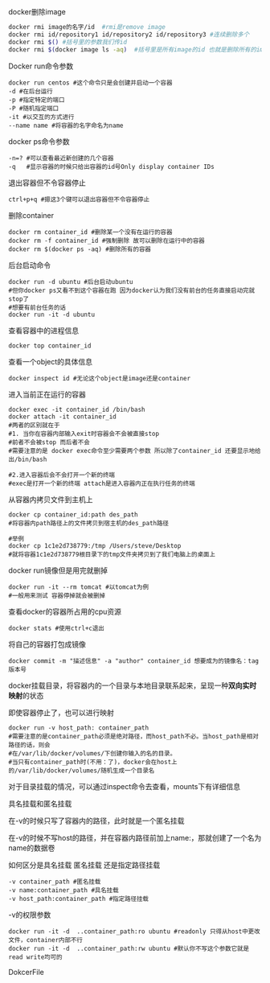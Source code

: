 docker删除image

```sh
docker rmi image的名字/id  #rmi是remove image
docker rmi id/repository1 id/repository2 id/repository3 #连续删除多个
docker rmi $() #括号里的参数我们传id 
docker rmi $(docker image ls -aq)  #括号里是所有image的id 也就是删除所有的image
```

Docker run命令参数

```shell
docker run centos #这个命令只是会创建并启动一个容器
-d #在后台运行 
-p #指定特定的端口
-P #随机指定端口
-it #以交互的方式进行 
--name name #将容器的名字命名为name
```

docker ps命令参数

```shell
-n=? #可以查看最近新创建的几个容器
-q   #显示容器的时候只给出容器的id号Only display container IDs
```

退出容器但不令容器停止

```shell
ctrl+p+q #摁这3个键可以退出容器但不令容器停止
```

删除container

```shell
docker rm container_id #删除某一个没有在运行的容器
docker rm -f container_id #强制删除 故可以删除在运行中的容器
docker rm $(docker ps -aq) #删除所有的容器
```

后台启动命令

```shell
docker run -d ubuntu #后台启动ubuntu
#但你docker ps又看不到这个容器在跑 因为docker认为我们没有前台的任务直接启动完就stop了
#想要有前台任务的话
docker run -it -d ubuntu 
```

查看容器中的进程信息

```shell
docker top container_id
```

查看一个object的具体信息

```shell
docker inspect id #无论这个object是image还是container
```

进入当前正在运行的容器

```shell
docker exec -it container_id /bin/bash
docker attach -it container_id 
#两者的区别就在于 
#1. 当你在容器内部输入exit时容器会不会被直接stop
#前者不会被stop 而后者不会
#需要注意的是 docker exec命令至少需要两个参数 所以除了container_id 还要显示地给出/bin/bash

#2.进入容器后会不会打开一个新的终端
#exec是打开一个新的终端 attach是进入容器内正在执行任务的终端
```

从容器内拷贝文件到主机上

```shell
docker cp container_id:path des_path
#将容器内path路径上的文件拷贝到宿主机的des_path路径

#举例
docker cp 1c1e2d738779:/tmp /Users/steve/Desktop 
#就将容器1c1e2d738779根目录下的tmp文件夹拷贝到了我们电脑上的桌面上
```

docker run镜像但是用完就删掉

```shell
docker run -it --rm tomcat #以tomcat为例 
#一般用来测试 容器停掉就会被删掉
```

查看docker的容器所占用的cpu资源

```shell
docker stats #使用ctrl+c退出
```

将自己的容器打包成镜像

```shell
docker commit -m "描述信息" -a "author" container_id 想要成为的镜像名：tag版本号
```



docker挂载目录，将容器内的一个目录与本地目录联系起来，呈现一种**双向实时映射**的状态

即使容器停止了，也可以进行映射

```shell
docker run -v host_path: container_path
#需要注意的是container_path必须是绝对路径，而host_path不必。当host_path是相对路径的话，则会
#在/var/lib/docker/volumes/下创建你输入的名的目录。
#当只有container_path时(不用：了)，docker会在host上的/var/lib/docker/volumes/随机生成一个目录名
```

对于目录挂载的情况，可以通过inspect命令去查看，mounts下有详细信息



具名挂载和匿名挂载

 在-v的时候只写了容器内的路径，此时就是一个匿名挂载

在-v的时候不写host的路径，并在容器内路径前加上name:，那就创建了一个名为name的数据卷



如何区分是具名挂载 匿名挂载 还是指定路径挂载

```shell
-v container_path #匿名挂载
-v name:container_path #具名挂载
-v host_path:container_path #指定路径挂载
```



-v的权限参数

```shell
docker run -it -d  ..container_path:ro ubuntu #readonly 只得从host中更改文件，container内部不行
docker run -it -d  ..container_path:rw ubuntu #默认你不写这个参数它就是read write均可的
```



DokcerFile